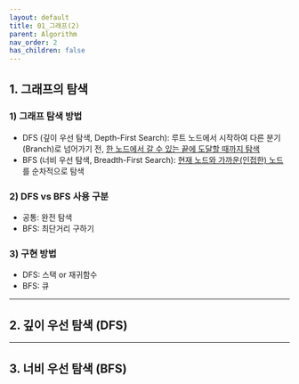 ```yaml
---
layout: default
title: 01_그래프(2)
parent: Algorithm
nav_order: 2
has_children: false
---
```


## 1. 그래프의 탐색  

### 1) 그래프 탐색 방법  

- DFS (깊이 우선 탐색, Depth-First Search): 루트 노드에서 시작하여 다른 분기(Branch)로 넘어가기 전, <u>한 노드에서 갈 수 있는 끝에 도달할 때까지 탐색</u>  
- BFS (너비 우선 탐색, Breadth-First Search): <u>현재 노드와 가까운(인접한) 노드</u>를 순차적으로 탐색  


### 2) DFS vs BFS 사용 구분  
- 공통: 완전 탐색  
- BFS: 최단거리 구하기  


### 3) 구현 방법  
- DFS: 스택 or 재귀함수  
- BFS: 큐  

<hr/>

## 2. 깊이 우선 탐색 (DFS)  

<hr/>

## 3. 너비 우선 탐색 (BFS)  



